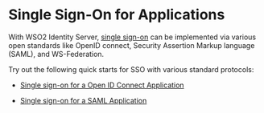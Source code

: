 # Single Sign-On for Applications

With WSO2 Identity Server, [single sign-on](../../../references/concepts/single-sign-on) can be implemented via various open 
standards like OpenID connect, Security Assertion Markup language (SAML), and WS-Federation.

Try out the following quick starts for SSO with various standard protocols: 

-   [Single sign-on for a Open ID Connect Application](../sso-for-oidc-apps) 

-   [Single sign-on for a SAML Application](../sso-for-saml-apps)
